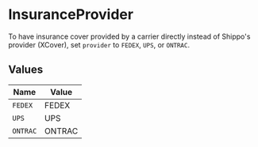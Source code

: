 # InsuranceProvider

To have insurance cover provided by a carrier directly instead of Shippo's provider (XCover), set `provider` to `FEDEX`, `UPS`, or `ONTRAC`.


## Values

| Name     | Value    |
| -------- | -------- |
| `FEDEX`  | FEDEX    |
| `UPS`    | UPS      |
| `ONTRAC` | ONTRAC   |